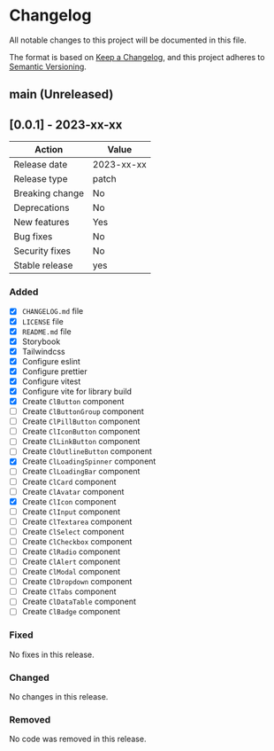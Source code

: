 # Changelog

All notable changes to this project will be documented in this file.

The format is based on [Keep a Changelog](https://keepachangelog.com/en/1.0.0/), and this project adheres to [Semantic Versioning](https://semver.org/spec/v2.0.0.html).

## main (Unreleased)

## [0.0.1] - 2023-xx-xx

| Action          | Value      |
| --------------- | ---------- |
| Release date    | 2023-xx-xx |
| Release type    | patch      |
| Breaking change | No         |
| Deprecations    | No         |
| New features    | Yes        |
| Bug fixes       | No         |
| Security fixes  | No         |
| Stable release  | yes        |

### Added

- [x] `CHANGELOG.md` file
- [x] `LICENSE` file
- [x] `README.md` file
- [x] Storybook
- [x] Tailwindcss
- [x] Configure eslint
- [x] Configure prettier
- [x] Configure vitest
- [x] Configure vite for library build
- [x] Create `ClButton` component
- [ ] Create `ClButtonGroup` component
- [ ] Create `ClPillButton` component
- [ ] Create `ClIconButton` component
- [ ] Create `ClLinkButton` component
- [ ] Create `ClOutlineButton` component
- [x] Create `ClLoadingSpinner` component
- [ ] Create `ClLoadingBar` component
- [ ] Create `ClCard` component
- [ ] Create `ClAvatar` component
- [x] Create `ClIcon` component
- [ ] Create `ClInput` component
- [ ] Create `ClTextarea` component
- [ ] Create `ClSelect` component
- [ ] Create `ClCheckbox` component
- [ ] Create `ClRadio` component
- [ ] Create `ClAlert` component
- [ ] Create `ClModal` component
- [ ] Create `ClDropdown` component
- [ ] Create `ClTabs` component
- [ ] Create `ClDataTable` component
- [ ] Create `ClBadge` component

### Fixed

No fixes in this release.

### Changed

No changes in this release.

### Removed

No code was removed in this release.
